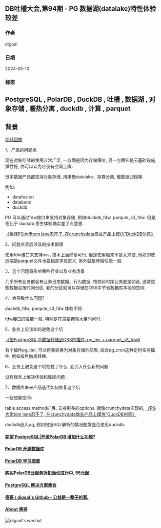 ## DB吐槽大会,第94期 - PG 数据湖(datalake)特性体验较差    
            
### 作者            
digoal            
            
### 日期            
2024-05-10            
            
### 标签            
PostgreSQL , PolarDB , DuckDB , 吐槽 , 数据湖 , 对象存储 , 暖热分离 , duckdb , 计算 , parquet    
----            
            
## 背景            
[视频回放]()            
            
1、产品的问题点         
  
现在对象存储的使用非常广泛, 一方面是因为存储廉价, 另一方面它是云基础设施, 弹性好, 你可以认为它没有空间上限.    
  
很多数据产品都支持对象存储, 用来做datalake、存算分离, 暖数据归档等.  
  
例如:   
- datafusion  
- databend  
- duckdb  
  
PG 可以通过fdw接口来支持对象存储, 例如duckdb_fdw, parqute_s3_fdw. 但是相比于 duckdb 原生体验确实差了点意思.    
  
[《难怪PG大佬tom lane忍不了, 在crunchydata商业产品上模仿”DuckDB创意》](../202405/20240506_02.md)    
  
2、问题点背后涉及的技术原理           
      
使用fdw接口来支持oss, 技术上当然是可行, 但是使用起来不是太方便, 例如即使远端是parquet文件也要指定字段定义, 另外就是传输性能一般.    
  
3、这个问题将影响哪些行业以及业务场景        
        
几乎所有业务都会有业务日志数据、行为数据, 物联网时序业务更是如此, 通常这些数据会按时间分区, 老的分区就可以存储在OSS中节省数据库本地的空间.  
         
4、会导致什么问题?            
    
duckdb_fdw, parqute_s3_fdw 体验不好.   
  
fdw接口的性能一般, 特别是在需要传输大量时间时.    
    
5、业务上应该如何避免这个坑            
        
[《把PostgreSQL冷数据转储到OSS的插件: pg_tier + parquet_s3_fdw》](../202405/20240506_01.md)      
  
有个插件pg_tier, 可以将表转换为对象存储外部表, 结合pg_cron这种定时任务插件, 例如按月触发转换.    
  
6、业务上避免这个坑牺牲了什么, 会引入什么新的问题            
      
没有根本上解决体验和性能问题.    
    
7、数据库未来产品迭代如何修复这个坑            
      
一些想象空间:  
  
table access method扩展, 支持更多的options. 就像crunchydata实现的, [《PG大佬tom lane忍不了, 在crunchydata商业产品上模仿”DuckDB创意》](../202405/20240506_02.md)    
    
duckdb嵌入pg, 例如根据SQL解析的情况触发是否使用duckdb.    
      
      
  
#### [期望 PostgreSQL|开源PolarDB 增加什么功能?](https://github.com/digoal/blog/issues/76 "269ac3d1c492e938c0191101c7238216")
  
  
#### [PolarDB 开源数据库](https://openpolardb.com/home "57258f76c37864c6e6d23383d05714ea")
  
  
#### [PolarDB 学习图谱](https://www.aliyun.com/database/openpolardb/activity "8642f60e04ed0c814bf9cb9677976bd4")
  
  
#### [购买PolarDB云服务折扣活动进行中, 55元起](https://www.aliyun.com/activity/new/polardb-yunparter?userCode=bsb3t4al "e0495c413bedacabb75ff1e880be465a")
  
  
#### [PostgreSQL 解决方案集合](../201706/20170601_02.md "40cff096e9ed7122c512b35d8561d9c8")
  
  
#### [德哥 / digoal's Github - 公益是一辈子的事.](https://github.com/digoal/blog/blob/master/README.md "22709685feb7cab07d30f30387f0a9ae")
  
  
#### [About 德哥](https://github.com/digoal/blog/blob/master/me/readme.md "a37735981e7704886ffd590565582dd0")
  
  
![digoal's wechat](../pic/digoal_weixin.jpg "f7ad92eeba24523fd47a6e1a0e691b59")
  
